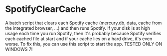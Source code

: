 # SpotifyClearCache
A batch script that clears each Spotify cache (mercury.db, data, cache from the integrated browser, ...) and then runs Spotify. If your disk is at high usage each time you run Spotify, then it's probably because Spotify verifies each cached file at start and if your cache lies on a hard drive, it's even worse. To fix this, you can use this script to start the app.
TESTED ONLY ON WINDOWS 7!
